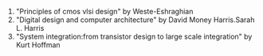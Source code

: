 1. "Principles of cmos vlsi design" by Weste-Eshraghian
2. "Digital design and computer architecture" by David Money Harris.Sarah L. Harris
3. "System integration:from transistor design to large scale integration" by Kurt Hoffman
